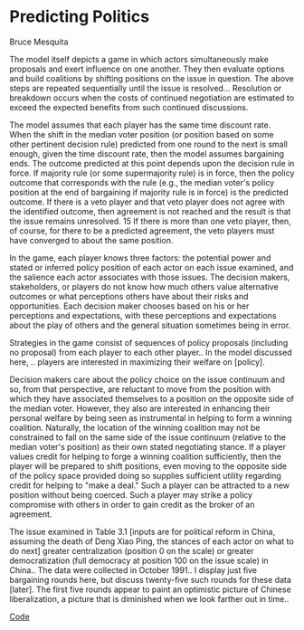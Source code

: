 # Predicting Politics

Bruce Mesquita

The model itself depicts a game in which actors simultaneously make
proposals and exert influence on one another. They then evaluate
options and build coalitions by shifting positions on the issue in
question. The above steps are repeated sequentially until the issue is
resolved... Resolution or breakdown occurs when the costs of continued
negotiation are estimated to exceed the expected benefits from such
continued discussions.

The model assumes that each player has the same time discount
rate. When the shift in the median voter position (or position based
on some other pertinent decision rule) predicted from one round to the
next is small enough, given the time discount rate, then the model
assumes bargaining ends. The outcome predicted at this point depends
upon the decision rule in force. If majority rule (or some
supermajority rule) is in force, then the policy outcome that
corresponds with the rule (e.g., the median voter's policy position at
the end of bargaining if majority rule is in force) is the predicted
outcome. If there is a veto player and that veto player does not agree
with the identified outcome, then agreement is not reached and the
result is that the issue remains unresolved. 15 If there is more than
one veto player, then, of course, for there to be a predicted
agreement, the veto players must have converged to about the same
position.

In the game, each player knows three factors: the potential power and
stated or inferred policy position of each actor on each issue
examined, and the salience each actor associates with those
issues. The decision makers, stakeholders, or players do not know how
much others value alternative outcomes or what perceptions others have
about their risks and opportunities. Each decision maker chooses
based on his or her perceptions and expectations, with these
perceptions and expectations about the play of others and the general
situation sometimes being in error.

Strategies in the game consist of sequences of policy proposals
(including no proposal) from each player to each other player.. In the
model discussed here, .. players are interested in maximizing their
welfare on [policy].

Decision makers care about the policy choice on the issue continuum
and so, from that perspective, are reluctant to move from the position
with which they have associated themselves to a position on the
opposite side of the median voter. However, they also are interested
in enhancing their personal welfare by being seen as instrumental in
helping to form a winning coalition. Naturally, the location of the
winning coalition may not be constrained to fall on the same side of
the issue continuum (relative to the median voter's position) as their
own stated negotiating stance. If a player values credit for helping
to forge a winning coalition sufficiently, then the player will be
prepared to shift positions, even moving to the opposite side of the
policy space provided doing so supplies sufficient utility regarding
credit for helping to "make a deal." Such a player can be attracted to
a new position without being coerced. Such a player may strike a
policy compromise with others in order to gain credit as the broker of
an agreement.

The issue examined in Table 3.1 [inputs are for political reform in
China, assuming the death of Deng Xiao Ping, the stances of each actor
on what to do next] greater centralization (position 0 on the scale)
or greater democratization (full democracy at position 100 on the
issue scale) in China..  The data were collected in October 1991.. I
display just five bargaining rounds here, but discuss twenty-five such
rounds for these data [later]. The first five rounds appear to paint
an optimistic picture of Chinese liberalization, a picture that is
diminished when we look farther out in time..

[Code](predicting-politics-mesquita-code.md)


